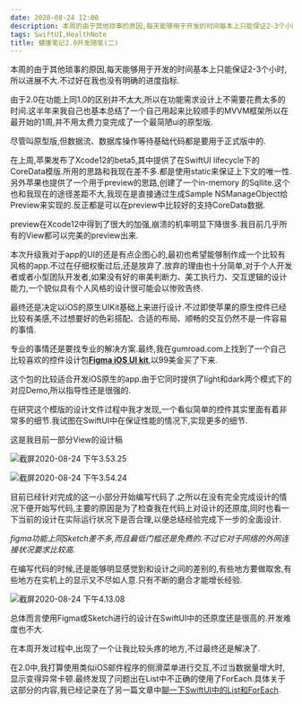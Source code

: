 ```yaml
---
date: 2020-08-24 12:00
description: 本周的由于其他琐事的原因,每天能够用于开发的时间基本上只能保证2-3个小时,所以进展不大.不过好在我也没有明确的进度指标.
tags: SwiftUI,HealthNote
title: 健康笔记2.0开发随笔(二)
---
```



本周的由于其他琐事的原因,每天能够用于开发的时间基本上只能保证2-3个小时,所以进展不大.不过好在我也没有明确的进度指标.

由于2.0在功能上同1.0的区别并不太大,所以在功能需求设计上不需要花费太多的时间.这半年来我自己也基本总结了一个自己用起来比较顺手的MVVM框架所以在最开始的1周,并不用太费力变完成了一个最简陋ui的原型版.

尽管叫原型版,但数据流、数据库操作等待基础代码都是要用于正式版中的.

在上周,苹果发布了Xcode12的beta5,其中提供了在SwiftUI lifecycle下的CoreData模版.所用的思路和我现在差不多.都是使用static来保证上下文的唯一性.另外苹果也提供了一个用于preview的思路,创建了一个in-memory 的Sqllite.这个也和我现在的途径差距不大,我现在是直接通过生成Sample NSManageObject给Preview来实现的.反正都是可以在preview中比较好的支持CoreData数据.

preview在Xcode12中得到了很大的加强,崩溃的机率明显下降很多.我目前几乎所有的View都可以完美的preview出来.

本次升级我对于app的UI的还是有点企图心的,最初也希望能够制作成一个比较有风格的app.不过在仔细权衡过后,还是放弃了.放弃的理由也十分简单,对于个人开发者或者小型团队开发者,如果没有好的审美判断力、美工执行力、交互逻辑的设计能力,一个貌似具有个人风格的设计很可能会以惨败告终.

最终还是决定以iOS的原生UIKit基础上来进行设计.不过即使苹果的原生控件已经比较有美感,不过想要好的色彩搭配、合适的布局、顺畅的交互仍然不是一件容易的事情.

专业的事情还是要找专业的解决方案.最终,我在gumroad.com上找到了一个自己比较喜欢的控件设计包[**Figma iOS UI kit**](https://gumroad.com/l/iostoolkit),以99美金买了下来.

这个包的比较适合开发iOS原生的app.由于它同时提供了light和dark两个模式下的对应Demo,所以指导性还是很强的.

在研究这个模版的设计文件过程中我才发现,一个看似简单的控件其实里面有着非常多的细节.我试图在SwiftUI中在保证性能的情况下,实现更多的细节.

这是我目前一部分View的设计稿

![截屏2020-08-24 下午3.53.25](http://cdn.fatbobman.com/healthnotes-develop-memo-2-1.jpg)

![截屏2020-08-24 下午3.54.24](http://cdn.fatbobman.com/healthnotes-develop-memo-2-2.jpg)

目前已经针对完成的这一小部分开始编写代码了.之所以在没有完全完成设计的情况下便开始写代码,主要的原因是为了检查我在代码上对设计的还原度,同时也看一下当前的设计在实际运行状况下是否合理,以便总结经验完成下一步的全面设计.

*figma功能上同Sketch差不多,而且最低门槛还是免费的.不过它对于网络的外网连接状况要求比较高.*

在编写代码的时候,还是能够明显感觉到和设计之间的差别的,有些地方要做取舍,有些地方在实机上的显示又不尽如人意.只有不断的磨合才能增长经验.

![截屏2020-08-24 下午4.13.08](http://cdn.fatbobman.com/healthnotes-develop-memo-2-3.jpg)

总体而言使用Figma或Sketch进行的设计在SwiftUI中的还原度还是很高的.开发难度也不大.

在本周开发过程中,出现了一个让我比较头疼的地方,不过最终还是解决了.

在2.0中,我打算使用类似iOS邮件程序的侧滑菜单进行交互,不过当数据量增大时,显示变得异常卡顿.最终发现了问题出在List中不正确的使用了ForEach.具体关于这部分的内容,我已经记录在了另一篇文章中[聊一下SwiftUI中的List和ForEach](/posts/swiftui-list-foreach/).
